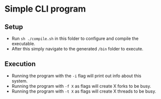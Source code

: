 # Simple CLI program

## Setup
- Run `sh ./compile.sh` in this folder to configure and compile the executable.
- After this simply navigate to the generated `/bin` folder to execute.

## Execution
- Running the program with the `-i` flag will print out info about this system.
- Running the program with `-f X` as flags will create X forks to be busy.
- Running the program with `-t X` as flags will create X threads to be busy.